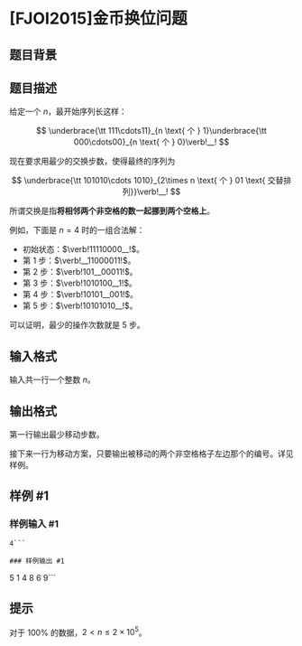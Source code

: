 # [FJOI2015]金币换位问题

## 题目背景



## 题目描述

给定一个 $n$，最开始序列长这样：

$$
\underbrace{\tt 111\cdots11}_{n \text{ 个 } 1}\underbrace{\tt 000\cdots00}_{n \text{ 个 } 0}\verb!__!
$$

现在要求用最少的交换步数，使得最终的序列为

$$
\underbrace{\tt 101010\cdots 1010}_{2\times n \text{ 个 } 01 \text{ 交替排列}}\verb!__!
$$

所谓交换是指**将相邻两个非空格的数一起挪到两个空格上**。

例如，下面是 $n=4$ 时的一组合法解：

- 初始状态：$\verb!11110000__!$。
- 第 $1$ 步：$\verb!__11000011!$。
- 第 $2$ 步：$\verb!101__00011!$。
- 第 $3$ 步：$\verb!1010100__1!$。
- 第 $4$ 步：$\verb!10101__001!$。
- 第 $5$ 步：$\verb!10101010__!$。

可以证明，最少的操作次数就是 $5$ 步。

## 输入格式

输入共一行一个整数 $n$。


## 输出格式

第一行输出最少移动步数。

接下来一行为移动方案，只要输出被移动的两个非空格格子左边那个的编号。详见样例。

## 样例 #1

### 样例输入 #1
```
4```

### 样例输出 #1

```
5
1 4 8 6 9```

## 提示

对于 $100\%$ 的数据，$2<n\le 2\times 10^5$。
